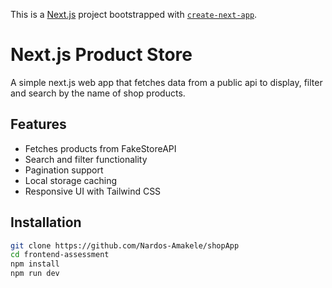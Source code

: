 This is a [Next.js](https://nextjs.org) project bootstrapped with [`create-next-app`](https://nextjs.org/docs/app/api-reference/cli/create-next-app).
# Next.js Product Store
A simple next.js web app that fetches data from a public api to display, filter and search by the name of shop products.

## Features
- Fetches products from FakeStoreAPI
- Search and filter functionality
- Pagination support
- Local storage caching
- Responsive UI with Tailwind CSS

## Installation
```sh
git clone https://github.com/Nardos-Amakele/shopApp
cd frontend-assessment
npm install
npm run dev
